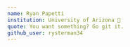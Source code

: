 ```yaml
---
name: Ryan Papetti
institution: University of Arizona 🚩
quote: You want something? Go git it. 
github_user: rysterman34
---
```

